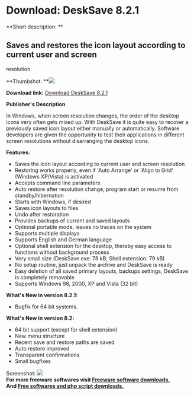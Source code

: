 # Download: DeskSave 8.2.1

**Short description: **

## Saves and restores the icon layout according to current user and screen
resolution.

  
**Thumbshot: **![](http://www.freewarefiles.com/screenshot/desksave7_md.gif)   
  
**Download link:** [Download DeskSave 8.2.1](http://freesoftwares.boysofts.com/DeskSave_program_26339.html)  
  

**Publisher's Description**  
  

In Windows, when screen resolution changes, the order of the desktop icons
very often gets mixed up. With DeskSave it is quite easy to recover a
previously saved icon layout either manually or automatically. Software
developers are given the opportunity to test their applications in different
screen resolutions without disarranging the desktop icons.

**Features:**

  * Saves the icon layout according to current user and screen resolution 
  * Restoring works properly, even if 'Auto Arrange' or 'Align to Grid' (Windows XP/Vista) is activated 
  * Accepts command line parameters 
  * Auto restore after resolution change, program start or resume from standby/hibernation 
  * Starts with Windows, if desired 
  * Saves icon layouts to files 
  * Undo after restoration 
  * Provides backups of current and saved layouts 
  * Optional portable mode, leaves no traces on the system 
  * Supports multiple displays 
  * Supports English and German language 
  * Optional shell extension for the desktop, thereby easy access to functions without background process 
  * Very small size (DeskSave.exe: 78 kB, Shell extension: 79 kB) 
  * No setup routine, just unpack the archive and DeskSave is ready 
  * Easy deletion of all saved primary layouts, backups settings, DeskSave is completely removable 
  * Supports Windows 98, 2000, XP and Vista (32 bit) 

**What's New in version 8.2.1:**

  * Bugfix for 64 bit systems. 

**What's New in version 8.2:**

  * 64 bit support (except for shell extension) 
  * New menu structure 
  * Recent save and restore paths are saved 
  * Auto restore improved 
  * Transparent confirmations 
  * Small bugfixes 

  
  
Screenshot: ![](http://www.freewarefiles.com/screenshot/desksave7.gif)  
**For more freeware softwares visit [Freeware software downloads.](http://freesoftwares.boysofts.com/)**   
**And [Free softwares and php script downloads.](http://www.boysofts.com/)**

